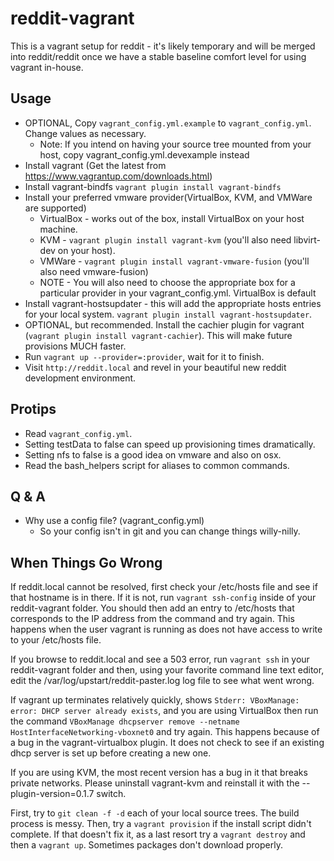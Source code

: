 reddit-vagrant
==============

This is a vagrant setup for reddit - it's likely temporary and will be merged into
reddit/reddit once we have a stable baseline comfort level for using vagrant
in-house.


Usage
-----

* OPTIONAL, Copy `vagrant_config.yml.example` to `vagrant_config.yml`. Change values as necessary.
    * Note: If you intend on having your source tree mounted from your host, copy
      vagrant_config.yml.devexample instead
* Install vagrant (Get the latest from https://www.vagrantup.com/downloads.html)
* Install vagrant-bindfs `vagrant plugin install vagrant-bindfs`
* Install your preferred vmware provider(VirtualBox, KVM, and VMWare are supported)
  * VirtualBox - works out of the box, install VirtualBox on your host machine.
  * KVM - `vagrant plugin install vagrant-kvm` (you'll also need libvirt-dev on your host).
  * VMWare - `vagrant plugin install vagrant-vmware-fusion` (you'll also need vmware-fusion)
  * NOTE - You will also need to choose the appropriate box for a particular provider in your
    vagrant_config.yml. VirtualBox is default
* Install vagrant-hostsupdater - this will add the appropriate hosts entries for your local system.
  `vagrant plugin install vagrant-hostsupdater`.
* OPTIONAL, but recommended. Install the cachier plugin for vagrant
  (`vagrant plugin install vagrant-cachier`). This will make future provisions MUCH faster.
* Run `vagrant up --provider=:provider`, wait for it to finish.
* Visit `http://reddit.local` and revel in your beautiful new reddit development environment.


Protips
-------
* Read `vagrant_config.yml`.
* Setting testData to false can speed up provisioning times dramatically.
* Setting nfs to false is a good idea on vmware and also on osx.
* Read the bash_helpers script for aliases to common commands.

Q & A
-----

* Why use a config file? (vagrant_config.yml)
  * So your config isn't in git and you can change things willy-nilly.


When Things Go Wrong
--------------------
If reddit.local cannot be resolved, first check your /etc/hosts file and see if that hostname
is in there. If it is not, run `vagrant ssh-config` inside of your reddit-vagrant folder. You
should then add an entry to /etc/hosts that corresponds to the IP address from the command and
try again. This happens when the user vagrant is running as does not have access to write to
your /etc/hosts file.

If you browse to reddit.local and see a 503 error, run `vagrant ssh` in your reddit-vagrant
folder and then, using your favorite command line text editor, edit the
/var/log/upstart/reddit-paster.log log file to see what went wrong.

If vagrant up terminates relatively quickly, shows
`Stderr: VBoxManage: error: DHCP server already exists`, and you are using VirtualBox then
run the command `VBoxManage dhcpserver remove --netname HostInterfaceNetworking-vboxnet0`
and try again. This happens because of a bug in the vagrant-virtualbox plugin. It does not
check to see if an existing dhcp server is set up before creating a new one.

If you are using KVM, the most recent version has a bug in it that breaks private networks.
Please uninstall vagrant-kvm and reinstall it with the --plugin-version=0.1.7 switch.

First, try to `git clean -f -d` each of your local source trees. The build process is messy.
Then, try a `vagrant provision` if the install script didn't complete. If that doesn't fix
it, as a last resort try a `vagrant destroy` and then a `vagrant up`. Sometimes packages don't
download properly.
